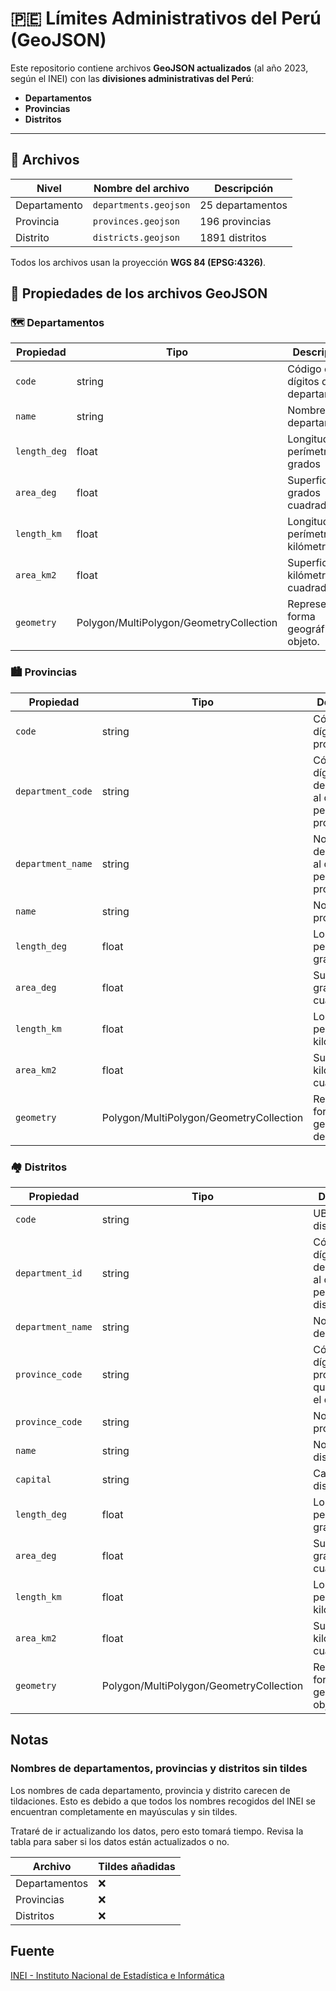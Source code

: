 # 🇵🇪 Límites Administrativos del Perú (GeoJSON)

Este repositorio contiene archivos **GeoJSON actualizados** (al año 2023,
según el INEI) con las **divisiones administrativas del Perú**:

- **Departamentos**
- **Provincias**
- **Distritos**

---

## 📁 Archivos

| Nivel        | Nombre del archivo    | Descripción      |
|--------------|-----------------------|------------------|
| Departamento | `departments.geojson` | 25 departamentos |
| Provincia    | `provinces.geojson`   | 196 provincias   |
| Distrito     | `districts.geojson`   | 1891 distritos   |

Todos los archivos usan la proyección **WGS 84 (EPSG:4326)**.

## 📑 Propiedades de los archivos GeoJSON

### 🗺️ Departamentos

| Propiedad    | Tipo                                    | Descripción                                |
|--------------|-----------------------------------------|--------------------------------------------|
| `code`       | string                                  | Código de 2 dígitos del departamento.                   |
| `name`       | string                                  | Nombre del departamento.                   |
| `length_deg` | float                                   | Longitud del perímetro en grados           |
| `area_deg`   | float                                   | Superficie en grados cuadrados.            |
| `length_km`  | float                                   | Longitud del perímetro en kilómetros.      |
| `area_km2`   | float                                   | Superficie en kilómetros cuadrados.        |
| `geometry`   | Polygon/MultiPolygon/GeometryCollection | Representa la forma geográfica del objeto. |


### 🏙️ Provincias

| Propiedad         | Tipo                                    | Descripción                                                         |
|-------------------|-----------------------------------------|---------------------------------------------------------------------|
| `code`            | string                                  | Código de 4 dígitos de la provincia.                                |
| `department_code` | string                                  | Código de 2 dígitos del departamento al que pertenece la provincia. |
| `department_name` | string                                  | Nombre del departamento al que pertenece la provincia.              |
| `name`            | string                                  | Nombre de la provincia.                                             |
| `length_deg`      | float                                   | Longitud del perímetro en grados                                    |
| `area_deg`        | float                                   | Superficie en grados cuadrados.                                     |
| `length_km`       | float                                   | Longitud del perímetro en kilómetros.                               |
| `area_km2`        | float                                   | Superficie en kilómetros cuadrados.                                 |
| `geometry`        | Polygon/MultiPolygon/GeometryCollection | Representa la forma geográfica del objeto.                          |


### 🏘️ Distritos

| Propiedad         | Tipo                                    | Descripción                                                         |
|-------------------|-----------------------------------------|---------------------------------------------------------------------|
| `code`            | string                                  | UBIGEO del distrito.                                                |
| `department_id`   | string                                  | Código de 2 dígitos del departamento al que pertenece el distrito.  |
| `department_name` | string                                  | Nombre del departamento.                                            |
| `province_code`   | string                                  | Código de 4 dígitos de la provincia a la que pertenece el distrito. |
| `province_code`   | string                                  | Nombre de la provincia.                                             |
| `name`            | string                                  | Nombre del distrito.                                                |
| `capital`         | string                                  | Capital del distrito.                                               |
| `length_deg`      | float                                   | Longitud del perímetro en grados                                    |
| `area_deg`        | float                                   | Superficie en grados cuadrados.                                     |
| `length_km`       | float                                   | Longitud del perímetro en kilómetros.                               |
| `area_km2`        | float                                   | Superficie en kilómetros cuadrados.                                 |
| `geometry`        | Polygon/MultiPolygon/GeometryCollection | Representa la forma geográfica del objeto.                          |

## Notas

### Nombres de departamentos, provincias y distritos sin tildes

Los nombres de cada departamento, provincia y distrito carecen de tildaciones.
Esto es debido a que todos los nombres recogidos del INEI se encuentran
completamente en mayúsculas y sin tildes.

Trataré de ir actualizando los datos, pero esto tomará tiempo. Revisa la tabla
para saber si los datos están actualizados o no.

| Archivo       | Tildes añadidas |
|---------------|-----------------|
| Departamentos |       ❌        |
| Provincias    |       ❌        |
| Distritos     |       ❌        |

## Fuente

[INEI - Instituto Nacional de Estadística e Informática](https://ide.inei.gob.pe/#geo)

